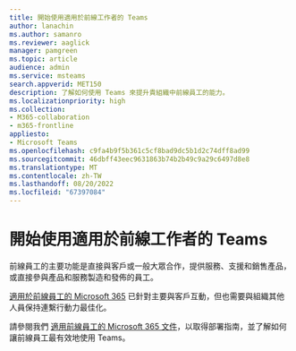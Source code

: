 ```yaml
---
title: 開始使用適用於前線工作者的 Teams
author: lanachin
ms.author: samanro
ms.reviewer: aaglick
manager: pamgreen
ms.topic: article
audience: admin
ms.service: msteams
search.appverid: MET150
description: 了解如何使用 Teams 來提升貴組織中前線員工的能力。
ms.localizationpriority: high
ms.collection:
- M365-collaboration
- m365-frontline
appliesto:
- Microsoft Teams
ms.openlocfilehash: c9fa4b9f5b361c5cf8bad9dc5b1d2c74dff8ad99
ms.sourcegitcommit: 46dbff43eec9631863b74b2b49c9a29c6497d8e8
ms.translationtype: MT
ms.contentlocale: zh-TW
ms.lasthandoff: 08/20/2022
ms.locfileid: "67397084"
---
```

# <a name="get-started-with-teams-for-frontline-workers"></a>開始使用適用於前線工作者的 Teams

前線員工的主要功能是直接與客戶或一般大眾合作，提供服務、支援和銷售產品，或直接參與產品和服務製造和發佈的員工。

[適用於前線員工的 Microsoft 365](https://www.microsoft.com/microsoft-365/enterprise/frontline) 已針對主要與客戶互動，但也需要與組織其他人員保持連繫行動力最佳化。

請參閱我們 [適用前線員工的 Microsoft 365 文件](/microsoft-365/frontline)，以取得部署指南，並了解如何讓前線員工最有效地使用 Teams。
